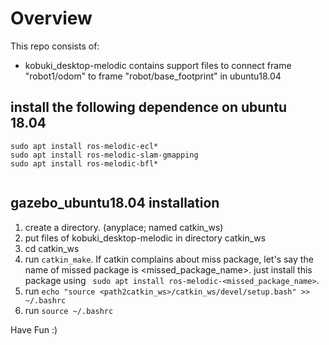 # Overview
This repo consists of:
- kobuki_desktop-melodic contains support files to connect frame "robot1/odom" to frame "robot/base_footprint" in ubuntu18.04

## install the following dependence on ubuntu 18.04
```
sudo apt install ros-melodic-ecl*
sudo apt install ros-melodic-slam-gmapping
sudo apt install ros-melodic-bfl*


```

## gazebo_ubuntu18.04 installation
1. create a directory. (anyplace; named catkin_ws)
2. put files of kobuki_desktop-melodic in directory catkin_ws
3. cd catkin_ws
4. run ``` catkin_make ```. If catkin complains about miss package, let's say the name of missed package is <missed_package_name>. just install this package using ``` sudo apt install ros-melodic-<missed_package_name>```.
5. run ```echo "source <path2catkin_ws>/catkin_ws/devel/setup.bash" >> ~/.bashrc```
6. run ``` source ~/.bashrc ```


Have Fun :)
